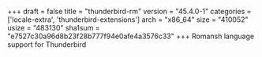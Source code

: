 +++
draft = false
title = "thunderbird-rm"
version = "45.4.0-1"
categories = ['locale-extra', 'thunderbird-extensions']
arch = "x86_64"
size = "410052"
usize = "483130"
sha1sum = "e7527c30a96d8b23f28b777f94e0afe4a3576c33"
+++
Romansh language support for Thunderbird